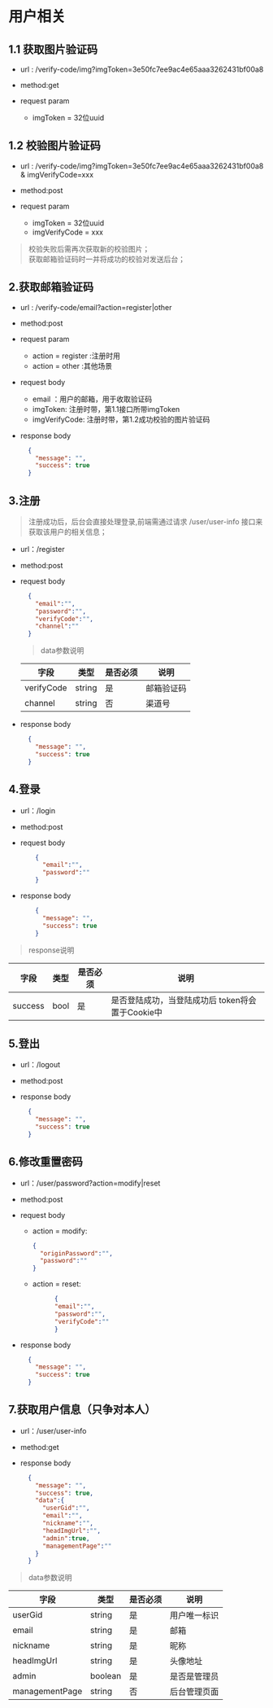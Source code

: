 <!-- toc -->

# 用户相关


## 1.1 获取图片验证码

- url : /verify-code/img?imgToken=3e50fc7ee9ac4e65aaa3262431bf00a8

- method:get
- request param
  - imgToken = 32位uuid  
  
## 1.2 校验图片验证码

- url : /verify-code/img?imgToken=3e50fc7ee9ac4e65aaa3262431bf00a8 & imgVerifyCode=xxx

- method:post
- request param
  - imgToken = 32位uuid
  - imgVerifyCode = xxx
  
>校验失败后需再次获取新的校验图片；<br>
获取邮箱验证码时一并将成功的校验对发送后台；<br>
  
## 2.获取邮箱验证码

- url : /verify-code/email?action=register|other

- method:post
- request param
  - action = register :注册时用
  - action = other :其他场景
- request body
  - email ：用户的邮箱，用于收取验证码
  - imgToken: 注册时带，第1.1接口所带imgToken
  - imgVerifyCode: 注册时带，第1.2成功校验的图片验证码

- response body

  ```json
    {
      "message": "",
      "success": true
    }
  ```


## 3.注册

> 注册成功后，后台会直接处理登录,前端需通过请求 /user/user-info 接口来获取该用户的相关信息；
- url：/register
- method:post
- request body

  ```json
    {
      "email":"",
      "password":"",
      "verifyCode":"",
      "channel":""
    }
  ```
  >data参数说明
  
  |字段|类型|是否必须|说明|
  |---|---|---|---|
  |verifyCode|string|是|邮箱验证码|
  |channel|string|否|渠道号|

- response body

  ```json
    {
      "message": "",
      "success": true
    }
  ```

## 4.登录

- url：/login
- method:post
- request body

  ```json
      {
        "email":"",
        "password":""
      }
  ```

- response body

  ```json
      {
        "message": "",
        "success": true
      }
  ```

> response说明

|字段|类型|是否必须|说明|
|---|---|---|---|
|success|bool|是|是否登陆成功，当登陆成功后 token将会置于Cookie中|

## 5.登出

- url：/logout
- method:post
- response body

  ```json
    {
      "message": "",
      "success": true
    }
  ```

## 6.修改重置密码

- url：/user/password?action=modify|reset
- method:post
- request body
  - action = modify:
      ```json
      {
        "originPassword":"",
        "password":""
      }
      ```
  - action = reset:
    ```json
          {
          "email":"",
          "password":"",
          "verifyCode":""
          }
      ```

- response body

  ```json
    {
      "message": "",
      "success": true
    }
  ```

## 7.获取用户信息（只争对本人）

- url：/user/user-info
- method:get
- response body

  ```json
    {
      "message": "",
      "success": true,
      "data":{
        "userGid":"",
        "email":"",
        "nickname":"",
        "headImgUrl":"",
        "admin":true,
        "managementPage":""
      }
    }

  ```

>data参数说明

|字段|类型|是否必须|说明|
|---|---|---|---|
|userGid|string|是|用户唯一标识|
|email|string|是|邮箱|
|nickname|string|是|昵称|
|headImgUrl|string|是|头像地址|
|admin|boolean|是|是否是管理员|
|managementPage|string|否|后台管理页面|
